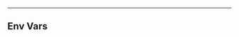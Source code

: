 <!-- Space: ZshTemplates -->
<!-- Parent: Project -->
<!-- Title: Env Vars -->

<!-- Label: ZshTemplates -->
<!-- Label: Project -->
<!-- Label: Env Vars -->
<!-- Include: docs/disclaimer.md -->
<!-- Include: ac:toc -->

---

## Env Vars
